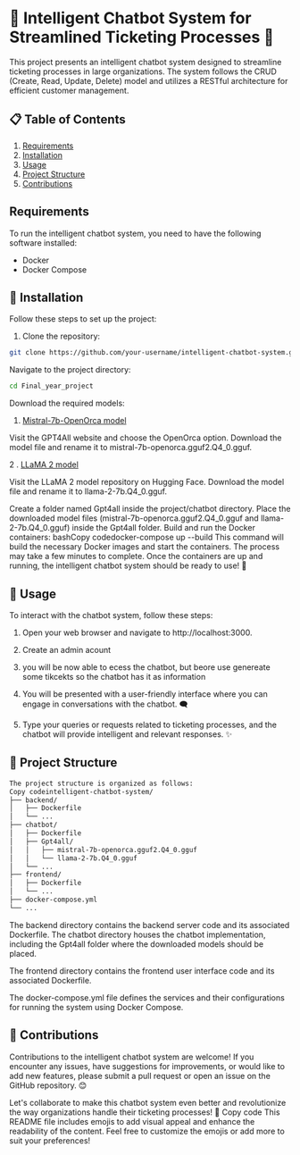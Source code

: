 # 🤖 Intelligent Chatbot System for Streamlined Ticketing Processes 🎫

This project presents an intelligent chatbot system designed to streamline ticketing processes in large organizations. The system follows the CRUD (Create, Read, Update, Delete) model and utilizes a RESTful architecture for efficient customer management.

## 📋 Table of Contents
1. [Requirements](#requirements)
2. [Installation](#installation)
3. [Usage](#usage)
4. [Project Structure](#project-structure)
5. [Contributions](#contributions)

## Requirements <a name="requirements"></a>
To run the intelligent chatbot system, you need to have the following software installed:
- Docker
- Docker Compose

## 🚀 Installation <a name="installation"></a>
Follow these steps to set up the project:

1. Clone the repository:
  ```bash Copy code
  git clone https://github.com/your-username/intelligent-chatbot-system.git
  ```

Navigate to the project directory:
```bash Copy code
cd Final_year_project
```

Download the required models:

1. [Mistral-7b-OpenOrca model](https://gpt4all.io/index.html)


Visit the GPT4All website and choose the OpenOrca option.
Download the model file and rename it to mistral-7b-openorca.gguf2.Q4_0.gguf.


2 . [LLaMA 2 model](https://huggingface.co/TheBloke/Llama-2-7B-Chat-GGUF/tree/mainhttps://huggingface.co/TheBloke/Llama-2-7B-Chat-GGUF/tree/main)


Visit the LLaMA 2 model repository on Hugging Face.
Download the model file and rename it to llama-2-7b.Q4_0.gguf.




Create a folder named Gpt4all inside the project/chatbot directory.
Place the downloaded model files (mistral-7b-openorca.gguf2.Q4_0.gguf and llama-2-7b.Q4_0.gguf) inside the Gpt4all folder.
Build and run the Docker containers:
bashCopy codedocker-compose up --build
This command will build the necessary Docker images and start the containers. The process may take a few minutes to complete.
Once the containers are up and running, the intelligent chatbot system should be ready to use! 🎉

## 💬 Usage <a name="usage"></a>

To interact with the chatbot system, follow these steps:

1.  Open your web browser and navigate to http://localhost:3000.

2. Create an admin acount

3. you will be now able to ecess the chatbot, but beore use genereate some tikcekts so the chatbot has it as information


4. You will be presented with a user-friendly interface where you can engage in conversations with the chatbot. 🗨️

5. Type your queries or requests related to ticketing processes, and the chatbot will provide intelligent and relevant responses. ✨


## 📂 Project Structure <a name="project-structure"></a>
```bash
The project structure is organized as follows:
Copy codeintelligent-chatbot-system/
├── backend/
│   ├── Dockerfile
│   └── ...
├── chatbot/
│   ├── Dockerfile
│   ├── Gpt4all/
│   │   ├── mistral-7b-openorca.gguf2.Q4_0.gguf
│   │   └── llama-2-7b.Q4_0.gguf
│   └── ...
├── frontend/
│   ├── Dockerfile
│   └── ...
├── docker-compose.yml
└── ...
```
The backend directory contains the backend server code and its associated Dockerfile.
The chatbot directory houses the chatbot implementation, including the Gpt4all folder where the downloaded models should be placed.

The frontend directory contains the frontend user interface code and its associated Dockerfile.

The docker-compose.yml file defines the services and their configurations for running the system using Docker Compose.

## 🤝 Contributions <a name="contributions"></a>

Contributions to the intelligent chatbot system are welcome!
If you encounter any issues, have suggestions for improvements, or would like to add new features, please submit a pull request or open an issue on the GitHub repository. 😊

Let's collaborate to make this chatbot system even better and revolutionize the way organizations handle their ticketing processes! 🌟
Copy code
This README file includes emojis to add visual appeal and enhance the readability of the content. Feel free to customize the emojis or add more to suit your preferences!